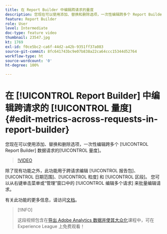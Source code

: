 ```yaml
---
title: 在 Report Builder 中编辑跨请求的量度
description: 您现在可以使用添加、替换和删除选项，一次性编辑跨多个 Report Builder 数据请求的量度。
feature: Report Builder
role: User
level: Intermediate
doc-type: feature video
thumbnail: 23547.jpg
kt: 1769
exl-id: f0ce5bc2-ca6f-44d2-a42b-9351ff37a083
source-git-commit: 8fc641743bc9e07b838a22ca64ccc15344d52764
workflow-type: ht
source-wordcount: '0'
ht-degree: 100%

---
```


# 在 [!UICONTROL Report Builder] 中编辑跨请求的 [!UICONTROL 量度] {#edit-metrics-across-requests-in-report-builder}

您现在可以使用添加、替换和删除选项，一次性编辑跨多个 [!UICONTROL Report Builder] 数据请求的[!UICONTROL 量度]。

>[!VIDEO](https://video.tv.adobe.com/v/23547/?quality=12&learn=on)

除了现有功能之外，此功能用于跨请求编辑 [!UICONTROL 报告包]、[!UICONTROL 日期范围]、[!UICONTROL 粒度] 和 [!UICONTROL 区段]。 您可以从右键单击菜单或“管理”窗口中的 [!UICONTROL 编辑多个请求] 来批量编辑请求。

有关此功能的更多信息，请访问[文档](https://experienceleague.adobe.com/docs/analytics/analyze/report-builder/manage-requests/edit-multiple-metrics.html?lang=zh-Hans)。

>[!INFO]
>
> 这段视频包含在[导出 Adobe Analytics 数据并使其大众化](https://experienceleague.adobe.com/?recommended=Analytics-A-1-2022.1.democratizing)课程中，可在 Experience League 上免费观看！